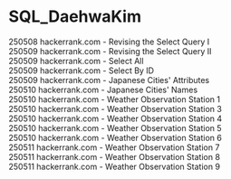 # SQL_DaehwaKim

250508 hackerrank.com - Revising the Select Query I <br>
250509 hackerrank.com - Revising the Select Query II<br>
250509 hackerrank.com - Select All<br>
250509 hackerrank.com - Select By ID<br>
250509 hackerrank.com - Japanese Cities' Attributes<br>
250510 hackerrank.com - Japanese Cities' Names<br>
250510 hackerrank.com - Weather Observation Station 1<br>
250510 hackerrank.com - Weather Observation Station 3<br>
250510 hackerrank.com - Weather Observation Station 4<br>
250510 hackerrank.com - Weather Observation Station 5<br>
250510 hackerrank.com - Weather Observation Station 6<br>
250511 hackerrank.com - Weather Observation Station 7<br>
250511 hackerrank.com - Weather Observation Station 8<br>
250511 hackerrank.com - Weather Observation Station 9<br>
